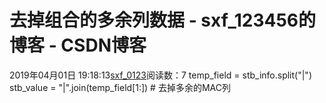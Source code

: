# 去掉组合的多余列数据 - sxf_123456的博客 - CSDN博客
2019年04月01日 19:18:13[sxf_0123](https://me.csdn.net/sxf_123456)阅读数：7
temp_field = stb_info.split("|")
stb_value = "|".join(temp_field[1:])  # 去掉多余的MAC列
